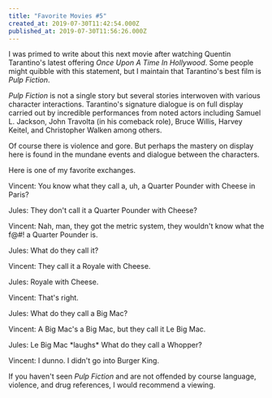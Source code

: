 ```yaml
---
title: "Favorite Movies #5"
created_at: 2019-07-30T11:42:54.000Z
published_at: 2019-07-30T11:56:26.000Z
---
```

I was primed to write about this next movie after watching Quentin Tarantino's latest offering _Once Upon A Time In Hollywood_. Some people might quibble with this statement, but I maintain that Tarantino's best film is _Pulp Fiction_.

_Pulp Fiction_ is not a single story but several stories interwoven with various character interactions. Tarantino's signature dialogue is on full display carried out by incredible performances from noted actors including Samuel L. Jackson, John Travolta (in his comeback role), Bruce Willis, Harvey Keitel, and Christopher Walken among others. 

Of course there is violence and gore. But perhaps the mastery on display here is found in the mundane events and dialogue between the characters.

Here is one of my favorite exchanges. 

Vincent: You know what they call a, uh, a Quarter Pounder with Cheese in Paris?

Jules: They don't call it a Quarter Pounder with Cheese?

Vincent: Nah, man, they got the metric system, they wouldn't know what the f@#! a Quarter Pounder is. 

Jules: What do they call it?

Vincent: They call it a Royale with Cheese.

Jules: Royale with Cheese.

Vincent: That's right.

Jules: What do they call a Big Mac?

Vincent: A Big Mac's a Big Mac, but they call it Le Big Mac. 

Jules: Le Big Mac \*laughs\* What do they call a Whopper?

Vincent: I dunno. I didn't go into Burger King.

If you haven't seen _Pulp Fiction_ and are not offended by course language, violence, and drug references, I would recommend a viewing.
